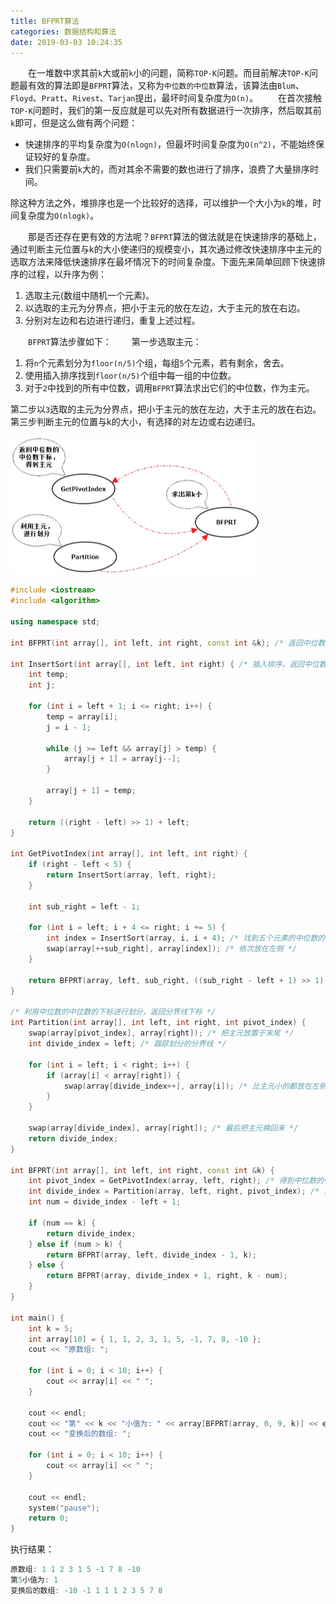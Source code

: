 ```yaml
---
title: BFPRT算法
categories: 数据结构和算法
date: 2019-03-03 10:24:35
---
```

&emsp;&emsp;在一堆数中求其前`k`大或前`k`小的问题，简称`TOP-K`问题。而目前解决`TOP-K`问题最有效的算法即是`BFPRT`算法，又称为`中位数的中位数`算法，该算法由`Blum`、`Floyd`、`Pratt`、`Rivest`、`Tarjan`提出，最坏时间复杂度为`O(n)`。<!--more-->
&emsp;&emsp;在首次接触`TOP-K`问题时，我们的第一反应就是可以先对所有数据进行一次排序，然后取其前`k`即可，但是这么做有两个问题：

- 快速排序的平均复杂度为`O(nlogn)`，但最坏时间复杂度为`O(n^2)`，不能始终保证较好的复杂度。
- 我们只需要前`k`大的，而对其余不需要的数也进行了排序，浪费了大量排序时间。

除这种方法之外，堆排序也是一个比较好的选择，可以维护一个大小为`k`的堆，时间复杂度为`O(nlogk)`。

&emsp;&emsp;那是否还存在更有效的方法呢？`BFPRT`算法的做法就是在快速排序的基础上，通过判断主元位置与k的大小使递归的规模变小，其次通过修改快速排序中主元的选取方法来降低快速排序在最坏情况下的时间复杂度。下面先来简单回顾下快速排序的过程，以升序为例：

1. 选取主元(数组中随机一个元素)。
2. 以选取的主元为分界点，把小于主元的放在左边，大于主元的放在右边。
3. 分别对左边和右边进行递归，重复上述过程。

&emsp;&emsp;`BFPRT`算法步骤如下：
&emsp;&emsp;第一步选取主元：

1. 将`n`个元素划分为`floor(n/5)`个组，每组`5`个元素，若有剩余，舍去。
2. 使用插入排序找到`floor(n/5)`个组中每一组的中位数。
3. 对于`2`中找到的所有中位数，调用`BFPRT`算法求出它们的中位数，作为主元。

第二步以`3`选取的主元为分界点，把小于主元的放在左边，大于主元的放在右边。第三步判断主元的位置与k的大小，有选择的对左边或右边递归。

<img src="./BFPRT算法/1.png" height="220" width="398">

``` cpp
#include <iostream>
#include <algorithm>

using namespace std;

int BFPRT(int array[], int left, int right, const int &k); /* 返回中位数的中位数下标 */

int InsertSort(int array[], int left, int right) { /* 插入排序，返回中位数下标 */
    int temp;
    int j;

    for (int i = left + 1; i <= right; i++) {
        temp = array[i];
        j = i - 1;

        while (j >= left && array[j] > temp) {
            array[j + 1] = array[j--];
        }

        array[j + 1] = temp;
    }

    return ((right - left) >> 1) + left;
}

int GetPivotIndex(int array[], int left, int right) {
    if (right - left < 5) {
        return InsertSort(array, left, right);
    }

    int sub_right = left - 1;

    for (int i = left; i + 4 <= right; i += 5) {
        int index = InsertSort(array, i, i + 4); /* 找到五个元素的中位数的下标 */
        swap(array[++sub_right], array[index]); /* 依次放在左侧 */
    }

    return BFPRT(array, left, sub_right, ((sub_right - left + 1) >> 1) + 1);
}

/* 利用中位数的中位数的下标进行划分，返回分界线下标 */
int Partition(int array[], int left, int right, int pivot_index) {
    swap(array[pivot_index], array[right]); /* 把主元放置于末尾 */
    int divide_index = left; /* 跟踪划分的分界线 */

    for (int i = left; i < right; i++) {
        if (array[i] < array[right]) {
            swap(array[divide_index++], array[i]); /* 比主元小的都放在左侧 */
        }
    }

    swap(array[divide_index], array[right]); /* 最后把主元换回来 */
    return divide_index;
}

int BFPRT(int array[], int left, int right, const int &k) {
    int pivot_index = GetPivotIndex(array, left, right); /* 得到中位数的中位数下标 */
    int divide_index = Partition(array, left, right, pivot_index); /* 进行划分，返回划分边界 */
    int num = divide_index - left + 1;

    if (num == k) {
        return divide_index;
    } else if (num > k) {
        return BFPRT(array, left, divide_index - 1, k);
    } else {
        return BFPRT(array, divide_index + 1, right, k - num);
    }
}

int main() {
    int k = 5;
    int array[10] = { 1, 1, 2, 3, 1, 5, -1, 7, 8, -10 };
    cout << "原数组: ";

    for (int i = 0; i < 10; i++) {
        cout << array[i] << " ";
    }

    cout << endl;
    cout << "第" << k << "小值为: " << array[BFPRT(array, 0, 9, k)] << endl;
    cout << "变换后的数组: ";

    for (int i = 0; i < 10; i++) {
        cout << array[i] << " ";
    }

    cout << endl;
    system("pause");
    return 0;
}
```

执行结果：

``` cpp
原数组: 1 1 2 3 1 5 -1 7 8 -10
第5小值为: 1
变换后的数组: -10 -1 1 1 1 2 3 5 7 8
```